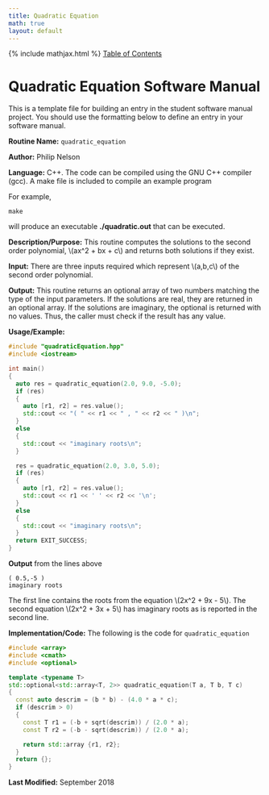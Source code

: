 ```yaml
---
title: Quadratic Equation
math: true
layout: default
---
```

{% include mathjax.html %}
<a href="https://philipnelson5.github.io/math4610/SoftwareManual"> Table of Contents </a>
# Quadratic Equation Software Manual
This is a template file for building an entry in the student software manual project. You should use the formatting below to
define an entry in your software manual.

**Routine Name:** `quadratic_equation`

**Author:** Philip Nelson

**Language:** C++. The code can be compiled using the GNU C++ compiler (gcc). A make file is included to compile an example program

For example,

```
make
```

will produce an executable **./quadratic.out** that can be executed.

**Description/Purpose:** This routine computes the solutions to the second order polynomial, \\(ax^2 + bx + c\\) and returns both solutions if they exist.

**Input:** There are three inputs required which represent \\(a,b,c\\) of the second order polynomial.

**Output:** This routine returns an optional array of two numbers matching the type of the input parameters. If the solutions are real, they are returned in an optional array. If the solutions are imaginary, the optional is returned with no values. Thus, the caller must check if the result has any value.

**Usage/Example:**

``` c++
#include "quadraticEquation.hpp"
#include <iostream>

int main()
{
  auto res = quadratic_equation(2.0, 9.0, -5.0);
  if (res)
  {
    auto [r1, r2] = res.value();
    std::cout << "( " << r1 << " , " << r2 << " )\n";
  }
  else
  {
    std::cout << "imaginary roots\n";
  }

  res = quadratic_equation(2.0, 3.0, 5.0);
  if (res)
  {
    auto [r1, r2] = res.value();
    std::cout << r1 << ' ' << r2 << '\n';
  }
  else
  {
    std::cout << "imaginary roots\n";
  }
  return EXIT_SUCCESS;
}
```

**Output** from the lines above
```
( 0.5,-5 )
imaginary roots
```

The first line contains the roots from the equation \\(2x^2 + 9x - 5\\). The second equation \\(2x^2 + 3x + 5\\) has imaginary roots as is reported in the second line.

**Implementation/Code:** The following is the code for `quadratic_equation`

``` c++
#include <array>
#include <cmath>
#include <optional>

template <typename T>
std::optional<std::array<T, 2>> quadratic_equation(T a, T b, T c)
{
  const auto descrim = (b * b) - (4.0 * a * c);
  if (descrim > 0)
  {
    const T r1 = (-b + sqrt(descrim)) / (2.0 * a);
    const T r2 = (-b - sqrt(descrim)) / (2.0 * a);

    return std::array {r1, r2};
  }
  return {};
}
```

**Last Modified:** September 2018
